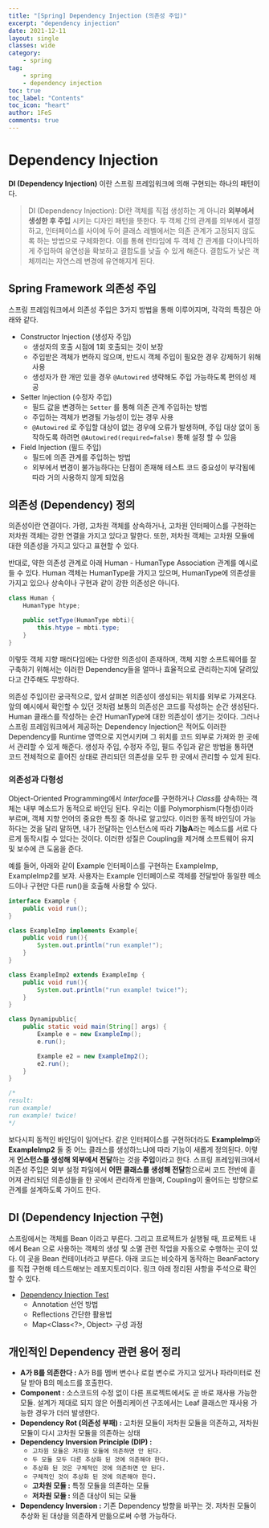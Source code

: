 ```yaml
---
title: "[Spring] Dependency Injection (의존성 주입)"
excerpt: "dependency injection"
date: 2021-12-11
layout: single
classes: wide
category:
    - spring
tag:
    - spring
    - dependency injection
toc: true
toc_label: "Contents"
toc_icon: "heart"
author: 1FeS
comments: true
---
```


# Dependency Injection

**DI (Dependency Injection)** 이란 스프링 프레임워크에 의해 구현되는 하나의 패턴이다.

> DI (Dependency Injection):
DI란 객체를 직접 생성하는 게 아니라 **외부에서 생성한 후 주입** 시키는 디자인 패턴을 뜻한다.
두 객체 간의 관계를 외부에서 결정하고, 인터페이스를 사이에 두어 클래스 레벨에서는 의존 관계가 고정되지 않도록 하는 방법으로 구체화한다. 이를 통해 런타임에 두 객체 간 관계를 다이나믹하게 주입하여 유연성을 확보하고 결합도를 낮출 수 있게 해준다. 결합도가 낮은 객체끼리는 자연스레 변경에 유연해지게 된다.

## Spring Framework 의존성 주입

스프링 프레임워크에서 의존성 주입은 3가지 방법을 통해 이루어지며, 각각의 특징은 아래와 같다.

- Constructor Injection (생성자 주입)
    - 생성자의 호출 시점에 1회 호출되는 것이 보장
    - 주입받은 객체가 변하지 않으며, 반드시 객체 주입이 필요한 경우 강제하기 위해 사용
    - 생성자가 한 개만 있을 경우 `@Autowired` 생략해도 주입 가능하도록 편의성 제공
- Setter Injection (수정자 주입)
    - 필드 값을 변경하는 `Setter` 를 통해 의존 관계 주입하는 방법
    - 주입하는 객체가 변경될 가능성이 있는 경우 사용
    - `@Autowired` 로 주입할 대상이 없는 경우에 오류가 발생하며, 주입 대상 없이 동작하도록 하려면 `@Autowired(required=false)` 통해 설정 할 수 있음
- Field Injection (필드 주입)
    - 필드에 의존 관계를 주입하는 방법
    - 외부에서 변경이 불가능하다는 단점이 존재해 테스트 코드 중요성이 부각됨에 따라 거의 사용하지 않게 되었음

## 의존성 (Dependency) 정의

의존성이란 연결이다. 가령, 고차원 객체를 상속하거나, 고차원 인터페이스를 구현하는 저차원 객체는 강한 연결을 가지고 있다고 말한다. 또한, 저차원 객체는 고차원 모듈에 대한 의존성을 가지고 있다고 표현할 수 있다. 

반대로, 약한 의존성 관계로 아래 Human - HumanType Association 관계를 예시로 들 수 있다. Human 객체는 HumanType을 가지고 있으며, HumanType에 의존성을 가지고 있으나 상속이나 구현과 같이 강한 의존성은 아니다. 

```java
class Human {
    HumanType htype;

    public setType(HumanType mbti){
        this.htype = mbti.type;
    }
}
```

이렇듯 객체 지향 패러다임에는 다양한 의존성이 존재하며, 객체 지향 소프트웨어를 잘 구축하기 위해서는 이러한 Dependency들을 얼마나 효율적으로 관리하는지에 달려있다고 간주해도 무방하다.

의존성 주입이란 궁극적으로, 앞서 살펴본 의존성이 생성되는 위치를 외부로 가져온다. 앞의 예시에서 확인할 수 있던 것처럼 보통의 의존성은 코드를 작성하는 순간 생성된다. Human 클래스를 작성하는 순간 HumanType에 대한 의존성이 생기는 것이다. 그러나 스프링 프레임워크에서 제공하는 Dependency Injection은 적어도 이러한 Dependency를 Runtime 영역으로 지연시키며 그 위치를 코드 외부로 가져와 한 곳에서 관리할 수 있게 해준다. 생성자 주입, 수정자 주입, 필드 주입과 같은 방법을 통하면 코드 전체적으로 흩어진 상태로 관리되던 의존성을 모두 한 곳에서 관리할 수 있게 된다.

### 의존성과 다형성

Object-Oriented Programming에서 *Interface*를 구현하거나 *Class*를 상속하는 객체는 내부 메소드가 동적으로 바인딩 된다. 우리는 이를 Polymorphism(다형성)이라 부르며, 객체 지향 언어의 중요한 특징 중 하나로 알고있다. 이러한 동적 바인딩이 가능하다는 것을 달리 말하면, 내가 전달하는 인스턴스에 따라 **기능A**라는 메소드를 서로 다르게 동작시킬 수 있다는 것이다. 이러한 성질은 Coupling을 제거해 소프트웨어 유지 및 보수에 큰 도움을 준다.

예를 들어, 아래와 같이 Example 인터페이스를 구현하는 ExampleImp, ExampleImp2를 보자. 사용자는 Example 인터페이스로 객체를 전달받아 동일한 메소드이나 구현만 다른 run()을 호출해 사용할 수 있다. 

```java
interface Example {
    public void run();
}

class ExampleImp implements Example{
    public void run(){
        System.out.println("run example!");
    }
}

class ExampleImp2 extends ExampleImp {
    public void run(){
        System.out.println("run example! twice!");
    }
}

class Dynamipublic{
    public static void main(String[] args) {
        Example e = new ExampleImp();
        e.run();

        Example e2 = new ExampleImp2();
        e2.run();
    }
}

/* 
result:
run example!
run example! twice!
*/
```

보다시피 동적인 바인딩이 일어난다. 같은 인터페이스를 구현하더라도 **ExampleImp**와 **ExampleImp2** 둘 중 어느 클래스를 생성하느냐에 따라 기능이 새롭게 정의된다. 이렇게 **인스턴스를 생성해 외부에서 전달**하는 것을 **주입**이라고 한다. 스프링 프레임워크에서 의존성 주입은 외부 설정 파일에서 **어떤 클래스를 생성해 전달**함으로써 코드 전반에 흩어져 관리되던 의존성들을 한 곳에서 관리하게 만들며, Coupling이 줄어드는 방향으로 관계를 설계하도록 가이드 한다.

## DI (Dependency Injection 구현)

스프링에서는 객체를 Bean 이라고 부른다. 그리고 프로젝트가 실행될 때, 프로젝트 내에서 Bean 으로 사용하는 객체의 생성 및 소멸 관련 작업을 자동으로 수행하는 곳이 있다. 이 곳을 Bean 컨테이너라고 부른다. 아래 코드는 비슷하게 동작하는 BeanFactory를 직접 구현해 테스트해보는 레포지토리이다. 링크 아래 정리된 사항을 주석으로 확인할 수 있다.

- [Dependency Injection Test](https://github.com/wch18735/di-practice)
    - Annotation 선언 방법
    - Reflections 간단한 활용법
    - Map<Class<?>, Object> 구성 과정


## 개인적인 Dependency 관련 용어 정리

- **A가 B를 의존한다 :** A가 B를 멤버 변수나 로컬 변수로 가지고 있거나 파라미터로 전달 받아 B의 메소드를 호출한다.
-  **Component :** 소스코드의 수정 없이 다른 프로젝트에서도 곧 바로 재사용 가능한 모듈. 설계가 제대로 되지 않은 어플리케이션 구조에서는 Leaf 클래스만 재사용 가능한 경우가 더러 발생한다.
- **Dependency Rot (의존성 부패) :** 고차원 모듈이 저차원 모듈을 의존하고, 저차원 모듈이 다시 고차원 모듈을 의존하는 상태
- **Dependency Inversion Principle (DIP) :** 
  -  `고차원 모듈은 저차원 모듈에 의존하면 안 된다.` 
  -  `두 모듈 모두 다른 추상화 된 것에 의존해야 한다.`
  -  `추상화 된 것은 구체적인 것에 의존하면 안 된다.`
  -  `구체적인 것이 추상화 된 것에 의존해야 한다.`
  - **고차원 모듈 :** 특정 모듈을 의존하는 모듈
  - **저차원 모듈 :** 의존 대상이 되는 모듈
- **Dependency Inversion :** 기존 Dependency 방향을 바꾸는 것. 저차원 모듈이 추상화 된 대상을 의존하게 만듦으로써 수행 가능하다.